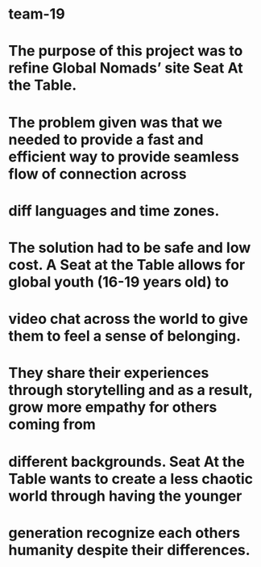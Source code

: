 # team-19
# The purpose of this project was to refine Global Nomads’ site Seat At the Table. 
# The problem given was that we needed to provide a fast and efficient way to provide seamless flow of connection across 
# diff languages and time zones.
# The solution had to be safe and low cost. A Seat at the Table allows for global youth (16-19 years old) to 
# video chat across the world to give them to feel a sense of belonging. 
# They share their experiences through storytelling and as a result, grow more empathy for others coming from 
# different backgrounds. Seat At the Table wants to create a less chaotic world through having the younger 
# generation recognize each others humanity despite their differences. 
